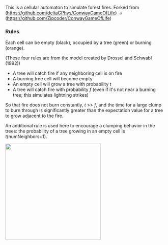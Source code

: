 This is a cellular automaton to simulate forest fires. Forked from (https://github.com/deltaGPhys/ConwayGameOfLife) -> (https://github.com/Zipcoder/ConwayGameOfLife)

### Rules

Each cell can be empty (black), occupied by a tree (green) or burning (orange).

(These four rules are from the model created by Drossel and Schwabl (1992))
* A tree will catch fire if any neighboring cell is on fire
* A burning tree cell will become empty
* An empty cell will grow a tree with probability *t*
* A tree will catch fire with probability *f* (even if it's not near a burning tree; this simulates lightning strikes)

So that fire does not burn constantly, *t* >> *f*, and the time for a large clump to burn through is significantly 
greater than the expectation value for a tree to grow adjacent to the fire.

An additional rule is used here to encourage a clumping behavior in the trees: the probability of a tree growing 
in an empty cell is *t*(numNeighbors+1).

<img src="forestfire.gif" width="300px">

